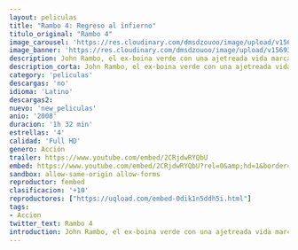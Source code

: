 ```yaml
---
layout: peliculas
title: "Rambo 4: Regreso al infierno"
titulo_original: "Rambo 4"
image_carousel: 'https://res.cloudinary.com/dmsdzouoo/image/upload/v1569378779/rambo4-min_yq8vo0.jpg'
image_banner: 'https://res.cloudinary.com/dmsdzouoo/image/upload/v1569378782/hqdefault-min_qnvy6b.jpg'
description: John Rambo, el ex-boina verde con una ajetreada vida marcada por la guerra, vive ahora una solitaria y apacible existencia en la jungla del norte de Tailandia, pescando y cazando cobras para luego venderlas. Todo cambia cuando un grupo de misioneros católicos necesita que les guíe hasta la frontera con Birmania para suministrar medicinas y alimentos a unos refugiados asediados por el ejército birmano, que ha hecho de las torturas y los asesinatos algo habitual. Rambo no tendrá más remedio que volver a involucrarse. Se verá obligado a hacer lo que mejor sabe, porque a pesar suyo lleva la guerra en la sangre.
description_corta: John Rambo, el ex-boina verde con una ajetreada vida marcada por la guerra, vive ahora una solitaria y apacible existencia en la jungla del norte de Tailandia, pescando y cazando cobras para luego venderlas. Todo cambia cuando un grupo de misioneros católicos necesita que les guíe hasta la
category: 'peliculas'
descargas: 'no'
idioma: 'Latino'
descargas2:
nuevo: 'new_peliculas'
anio: '2008'
duracion: '1h 32 min'
estrellas: '4'
calidad: 'Full HD'
genero: Acción
trailer: https://www.youtube.com/embed/2CRjdwRYQbU
embed: https://www.youtube.com/embed/2CRjdwRYQbU?rel=0&amp;hd=1&border=0&wmode=opaque&enablejsapi=1&modestbranding=1&controls=1&showinfo=1
sandbox: allow-same-origin allow-forms
reproductor: fembed
clasificacion: '+10'
reproductores: ["https://uqload.com/embed-0dik1n5ddh5i.html"]
tags:
- Accion
twitter_text: Rambo 4
introduction: John Rambo, el ex-boina verde con una ajetreada vida marcada por la guerra, vive ahora una solitaria y apacible existencia en la jungla del norte de Tailandia, pescando y cazando cobras para luego venderlas. Todo cambia cuando un grupo de misioneros católicos necesita que les guíe hasta la
---
```













